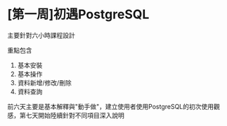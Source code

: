 # \[第一周\]初遇PostgreSQL

主要針對六小時課程設計

重點包含

1. 基本安裝
2. 基本操作
3. 資料新增/修改/刪除
4. 資料查詢



前六天主要是基本解釋與"動手做"，建立使用者使用PostgreSQL的初次使用觀感，第七天開始陸續針對不同項目深入說明






